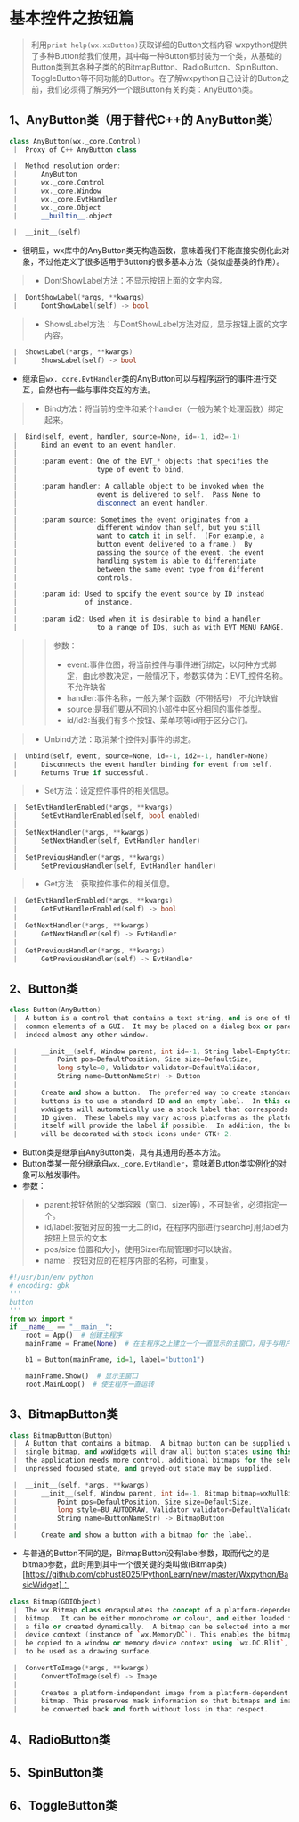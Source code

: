 # 基本控件之按钮篇
>利用```print help(wx.xxButton)```获取详细的Button文档内容
wxpython提供了多种Button给我们使用，其中每一种Button都封装为一个类，从基础的Button类到其各种子类的的BitmapButton、RadioButton、SpinButton、ToggleButton等不同功能的Button。在了解wxpython自己设计的Button之前，我们必须得了解另外一个跟Button有关的类：AnyButton类。
## 1、AnyButton类（用于替代C++的 AnyButton类）
```C++
class AnyButton(wx._core.Control)
 |  Proxy of C++ AnyButton class
 
 |  Method resolution order:
 |      AnyButton
 |      wx._core.Control
 |      wx._core.Window
 |      wx._core.EvtHandler
 |      wx._core.Object
 |      __builtin__.object
 
 |  __init__(self)
```

* 很明显，wx库中的AnyButton类无构造函数，意味着我们不能直接实例化此对象，不过他定义了很多适用于Button的很多基本方法（类似虚基类的作用）。
>* DontShowLabel方法：不显示按钮上面的文字内容。
```C++
 |  DontShowLabel(*args, **kwargs)
 |      DontShowLabel(self) -> bool
```

>* ShowsLabel方法：与DontShowLabel方法对应，显示按钮上面的文字内容。
```C++
 |  ShowsLabel(*args, **kwargs)
 |      ShowsLabel(self) -> bool
```
* 继承自```wx._core.EvtHandler```类的AnyButton可以与程序运行的事件进行交互，自然也有一些与事件交互的方法。
>* Bind方法：将当前的控件和某个handler（一般为某个处理函数）绑定起来。
```C++
 |  Bind(self, event, handler, source=None, id=-1, id2=-1)
 |      Bind an event to an event handler.
 |      
 |      :param event: One of the EVT_* objects that specifies the
 |                    type of event to bind,
 |      
 |      :param handler: A callable object to be invoked when the
 |                    event is delivered to self.  Pass None to
 |                    disconnect an event handler.
 |      
 |      :param source: Sometimes the event originates from a
 |                    different window than self, but you still
 |                    want to catch it in self.  (For example, a
 |                    button event delivered to a frame.)  By
 |                    passing the source of the event, the event
 |                    handling system is able to differentiate
 |                    between the same event type from different
 |                    controls.
 |      
 |      :param id: Used to spcify the event source by ID instead
 |                 of instance.
 |      
 |      :param id2: Used when it is desirable to bind a handler
 |                    to a range of IDs, such as with EVT_MENU_RANGE.
```

>>参数：
>>- event:事件位图，将当前控件与事件进行绑定，以何种方式绑定，由此参数决定，一般情况下，参数实体为：EVT_控件名称。不允许缺省
>>- handler:事件名称，一般为某个函数（不带括号）,不允许缺省
>>- source:是我们要从不同的小部件中区分相同的事件类型。
>>- id/id2:当我们有多个按钮、菜单项等id用于区分它们。

>* Unbind方法：取消某个控件对事件的绑定。
```C++
 |  Unbind(self, event, source=None, id=-1, id2=-1, handler=None)
 |      Disconnects the event handler binding for event from self.
 |      Returns True if successful.
```

>* Set方法：设定控件事件的相关信息。
```C++
 |  SetEvtHandlerEnabled(*args, **kwargs)
 |      SetEvtHandlerEnabled(self, bool enabled)
 |  
 |  SetNextHandler(*args, **kwargs)
 |      SetNextHandler(self, EvtHandler handler)
 |  
 |  SetPreviousHandler(*args, **kwargs)
 |      SetPreviousHandler(self, EvtHandler handler)
```

>* Get方法：获取控件事件的相关信息。
```C++
 |  GetEvtHandlerEnabled(*args, **kwargs)
 |      GetEvtHandlerEnabled(self) -> bool
 |  
 |  GetNextHandler(*args, **kwargs)
 |      GetNextHandler(self) -> EvtHandler
 |  
 |  GetPreviousHandler(*args, **kwargs)
 |      GetPreviousHandler(self) -> EvtHandler
```
## 2、Button类
```C++
class Button(AnyButton)
 |  A button is a control that contains a text string, and is one of the most
 |  common elements of a GUI.  It may be placed on a dialog box or panel, or
 |  indeed almost any other window.
 
 |      __init__(self, Window parent, int id=-1, String label=EmptyString, 
 |          Point pos=DefaultPosition, Size size=DefaultSize, 
 |          long style=0, Validator validator=DefaultValidator, 
 |          String name=ButtonNameStr) -> Button
 |      
 |      Create and show a button.  The preferred way to create standard
 |      buttons is to use a standard ID and an empty label.  In this case
 |      wxWigets will automatically use a stock label that corresponds to the
 |      ID given.  These labels may vary across platforms as the platform
 |      itself will provide the label if possible.  In addition, the button
 |      will be decorated with stock icons under GTK+ 2.
```

* Button类是继承自AnyButton类，具有其通用的基本方法。
* Button类某一部分继承自```wx._core.EvtHandler```，意味着Button类实例化的对象可以触发事件。
* 参数：
>- parent:按钮依附的父类容器（窗口、sizer等），不可缺省，必须指定一个。
>- id/label:按钮对应的独一无二的id，在程序内部进行search可用;label为按钮上显示的文本
>- pos/size:位置和大小，使用Sizer布局管理时可以缺省。
>- name：按钮对应的在程序内部的名称，可重复。
```Python
#!/usr/bin/env python
# encoding: gbk
'''
button
'''
from wx import *
if __name__ == "__main__":
    root = App()  # 创建主程序
    mainFrame = Frame(None)  # 在主程序之上建立一个一直显示的主窗口，用于与用户进行互动

    b1 = Button(mainFrame, id=1, label="button1")

    mainFrame.Show()  # 显示主窗口
    root.MainLoop()  # 使主程序一直运转
```

## 3、BitmapButton类
```C++
class BitmapButton(Button)
 |  A Button that contains a bitmap.  A bitmap button can be supplied with a
 |  single bitmap, and wxWidgets will draw all button states using this bitmap. If
 |  the application needs more control, additional bitmaps for the selected state,
 |  unpressed focused state, and greyed-out state may be supplied.
 
 |  __init__(self, *args, **kwargs)
 |      __init__(self, Window parent, int id=-1, Bitmap bitmap=wxNullBitmap, 
 |          Point pos=DefaultPosition, Size size=DefaultSize, 
 |          long style=BU_AUTODRAW, Validator validator=DefaultValidator, 
 |          String name=ButtonNameStr) -> BitmapButton
 |      
 |      Create and show a button with a bitmap for the label.
```

* 与普通的Button不同的是，BitmapButton没有label参数，取而代之的是bitmap参数，此时用到其中一个很关键的类叫做(Bitmap类)[https://github.com/cbhust8025/PythonLearn/new/master/Wxpython/BasicWidget]：
```C++
class Bitmap(GDIObject)
 |  The wx.Bitmap class encapsulates the concept of a platform-dependent
 |  bitmap.  It can be either monochrome or colour, and either loaded from
 |  a file or created dynamically.  A bitmap can be selected into a memory
 |  device context (instance of `wx.MemoryDC`). This enables the bitmap to
 |  be copied to a window or memory device context using `wx.DC.Blit`, or
 |  to be used as a drawing surface.
 
 |  ConvertToImage(*args, **kwargs)
 |      ConvertToImage(self) -> Image
 |      
 |      Creates a platform-independent image from a platform-dependent
 |      bitmap. This preserves mask information so that bitmaps and images can
 |      be converted back and forth without loss in that respect.
```
## 4、RadioButton类
## 5、SpinButton类
## 6、ToggleButton类
